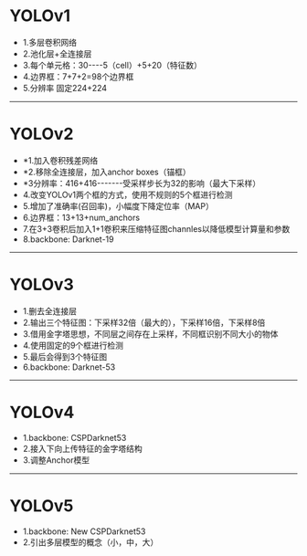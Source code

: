 # YOLOv1

* 1.多层卷积网络
* 2.池化层+全连接层
* 3.每个单元格：30----5（cell）+5+20（特征数）
* 4.边界框：7+7+2=98个边界框
* 5.分辨率 固定224+224

-----------------------------

# YOLOv2

* *1.加入卷积残差网络
* *2.移除全连接层，加入anchor boxes（锚框）
* *3分辨率：416+416-------受采样步长为32的影响（最大下采样）
* 4.改变YOLOv1两个框的方式，使用不规则的5个框进行检测
* 5.增加了准确率(召回率)，小幅度下降定位率（MAP）
* 6.边界框：13+13+num_anchors
* 7.在3+3卷积后加入1+1卷积来压缩特征图channles以降低模型计算量和参数
* 8.backbone: Darknet-19

-----------------------------
  
# YOLOv3

* 1.删去全连接层
* 2.输出三个特征图：下采样32倍（最大的），下采样16倍，下采样8倍
* 3.借用金字塔思想，不同层之间存在上采样，不同框识别不同大小的物体
* 4.使用固定的9个框进行检测
* 5.最后会得到3个特征图
* 6.backbone: Darknet-53

----------------------------

# YOLOv4

* 1.backbone: CSPDarknet53
* 2.接入下向上传特征的金字塔结构
* 3.调整Anchor模型

---------------------------

# YOLOv5

* 1.backbone: New CSPDarknet53
* 2.引出多层模型的概念（小，中，大）



